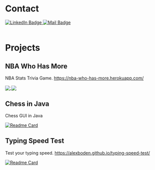<!-- ![GitHub stats](https://github-readme-stats.vercel.app/api?username=alexboden&show_icons=true&theme=github_dark&hide=stars&count_private=true) -->
<!-- [![Top Langs](https://github-readme-stats.vercel.app/api/top-langs/?username=alexboden)](https://github.com/anuraghazra/github-readme-stats) -->

# Contact

<div id="badges">
  <a href="https://www.linkedin.com/in/alex-boden/">
    <img src="https://img.shields.io/badge/LinkedIn-blue?style=for-the-badge&logo=linkedin&logoColor=white?" alt="LinkedIn Badge"/>
  </a> 
  <a href="mailto:alex.boden@uwaterloo.ca">
    <img src="https://img.shields.io/badge/Mail-red?style=for-the-badge&logo=gmail&logoColor=white" alt="Mail Badge"/>
  </a>
</div>

</br>

# Projects

## NBA Who Has More
NBA Stats Trivia Game. https://nba-who-has-more.herokuapp.com/

<a href="https://github.com/alexboden/nba-who-has-more-frontend">
  <img align="center" src="https://github-readme-stats.vercel.app/api/pin/?username=alexboden&repo=nba-who-has-more-frontend&theme=github_dark" />
</a>
<a href="https://github.com/alexboden/nba-who-has-more-backend">
  <img align="center" src="https://github-readme-stats.vercel.app/api/pin/?username=alexboden&repo=nba-who-has-more-backend&theme=github_dark" />
</a>

## Chess in Java
Chess GUI in Java

[![Readme Card](https://github-readme-stats.vercel.app/api/pin/?username=alexboden&repo=chess-in-java&theme=github_dark)](https://github.com/alexboden/chess-in-java)

## Typing Speed Test
Test your typing speed. https://alexboden.github.io/typing-speed-test/

[![Readme Card](https://github-readme-stats.vercel.app/api/pin/?username=alexboden&repo=typing-speed-test&theme=github_dark)](https://github.com/alexboden/typing-speed-test)
